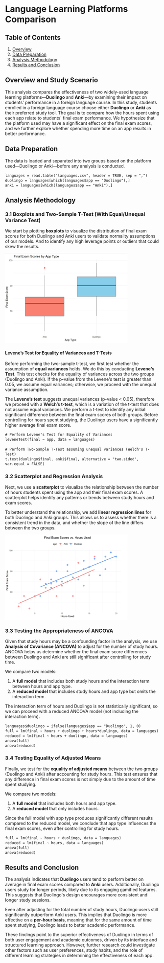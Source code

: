 # Language Learning Platforms Comparison

## Table of Contents

1. [Overview](#overview-and-study-scenario)  
2. [Data Preparation](#data-preparation) 
3. [Analysis Methodology](#analysis-methodology)  
4. [Results and Conclusion](#results-and-conclusion)  





## Overview and Study Scenario

This analysis compares the effectiveness of two widely-used language learning platforms—**Duolingo** and **Anki**—by examining their impact on students' performance in a foreign language course. In this study, students enrolled in a foreign language course choose either **Duolingo** or **Anki** as their preferred study tool. The goal is to compare how the hours spent using each app relate to students' final exam performance. We hypothesize that the platform used may have a significant effect on the final exam scores, and we further explore whether spending more time on an app results in better performance.

## Data Preparation

The data is loaded and separated into two groups based on the platform used—Duolingo or Anki—before any analysis is conducted.

```{r}
languages = read.table("languages.csv", header = TRUE, sep = ",")
duolingo = languages[which(languages$app == "Duolingo"),]
anki = languages[which(languages$app == "Anki"),]
```


## Analysis Methodology

### 3.1 Boxplots and Two-Sample T-Test (With Equal/Unequal Variance Test)

We start by plotting **boxplots** to visualize the distribution of final exam scores for both Duolingo and Anki users to validate normality assumptions of our models. And to identify any high leverage points or outliers that could skew the results.

<img src="https://github.com/RoryQo/Duolingo-Vs-Anki-Effectivness/blob/main/Figures/graph1.jpg" alt="Scatterplot" width="400"/>


#### Levene’s Test for Equality of Variances and T-Tests
Before performing the two-sample t-test, we first test whether the assumption of **equal variances** holds. We do this by conducting **Levene's Test**. This test checks for the equality of variances across the two groups (Duolingo and Anki). If the p-value from the Levene's test is greater than 0.05, we assume equal variances; otherwise, we proceed with the unequal variance assumption.

The **Levene’s test** suggests unequal variances (p-value < 0.05), therefore we proceed with a **Welch’s t-test**, which is a variation of the t-test that does not assume equal variances. We perform a t-test to identify any initial significant difference between the final exam scores of both groups. Before controlling for hours spent studying, the Duolingo users have a significantly higher average final exam score.

```{r}
# Perform Levene's Test for Equality of Variances
leveneTest(final ~ app, data = languages)

# Perform Two-Sample T-Test assuming unequal variances (Welch's T-Test)
t.test(duolingo$final, anki$final, alternative = "two.sided", var.equal = FALSE)

```

### 3.2 Scatterplot and Regression Analysis

Next, we use a **scatterplot** to visualize the relationship between the number of hours students spent using the app and their final exam scores. A scatterplot helps identify any patterns or trends between study hours and exam scores.

To better understand the relationship, we add **linear regression lines** for both Duolingo and Anki groups. This allows us to assess whether there is a consistent trend in the data, and whether the slope of the line differs between the two groups.

<img src="https://github.com/RoryQo/Duolingo-Vs-Anki-Effectivness/blob/main/Figures/graph2.jpg" alt="Scatterplot" width="400"/>


### 3.3 Testing the Appropriateness of ANCOVA

Given that study hours may be a confounding factor in the analysis, we use **Analysis of Covariance (ANCOVA)** to adjust for the number of study hours. ANCOVA helps us determine whether the final exam score differences between Duolingo and Anki are still significant after controlling for study time.

We compare two models:
1. A **full model** that includes both study hours and the interaction term between hours and app type.
2. A **reduced model** that includes study hours and app type but omits the interaction term.

 The interaction term of hours and Duolingo is not statistically significant, so we can proceed with a reduced ANCOVA model (not including the interaction term).
```{r}
languages$duolingo = ifelse(languages$app == "Duolingo", 1, 0)
full = lm(final ~ hours + duolingo + hours*duolingo, data = languages)
reduced = lm(final ~ hours + duolingo, data = languages)
anova(full)
anova(reduced)
```

### 3.4 Testing Equality of Adjusted Means

Finally, we test for the **equality of adjusted means** between the two groups (Duolingo and Anki) after accounting for study hours. This test ensures that any difference in final exam scores is not simply due to the amount of time spent studying.

We compare two models:
1. A **full model** that includes both hours and app type.
2. A **reduced model** that only includes hours.

Since the full model with app type produces significantly different results compared to the reduced model, we conclude that app type influences the final exam scores, even after controlling for study hours.

```{r}
full = lm(final ~ hours + duolingo, data = languages)
reduced = lm(final ~ hours, data = languages)
anova(full)
anova(reduced)
```

## Results and Conclusion

The analysis indicates that **Duolingo** users tend to perform better on average in final exam scores compared to **Anki** users. Additionally, Duolingo users study for longer periods, likely due to its engaging gamified features. This suggests that Duolingo's design encourages more consistent and longer study sessions.

Even after adjusting for the total number of study hours, Duolingo users still significantly outperform Anki users. This implies that Duolingo is more effective on a **per-hour basis**, meaning that for the same amount of time spent studying, Duolingo leads to better academic performance.

These findings point to the superior effectiveness of Duolingo in terms of both user engagement and academic outcomes, driven by its interface and structured learning approach. However, further research could investigate other factors such as user preferences, study habits, and the role of different learning strategies in determining the effectiveness of each app. 
